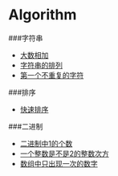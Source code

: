 # Algorithm

###字符串
- [大数相加](MyApplication/java/src/main/java/com/example/大数相加.java)  
- [字符串的排列](MyApplication/java/src/main/java/com/example/字符串的排列.java) 
- [第一个不重复的字符](MyApplication/java/src/main/java/com/example/第一个不重复的字符.java) 

###排序
- [快速排序](MyApplication/java/src/main/java/com/example/快速排序.java)

###二进制
- [二进制中1的个数](MyApplication/java/src/main/java/com/example/二进制中1的个数.java)
- [一个整数是不是2的整数次方](MyApplication/java/src/main/java/com/example/一个整数是不是2的整数次方.java)
- [数组中只出现一次的数字](MyApplication/java/src/main/java/com/example/数组中只出现一次的数字.java)